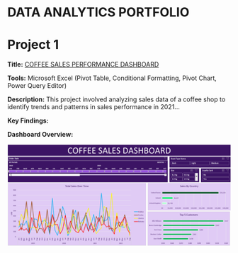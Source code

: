 # DATA ANALYTICS PORTFOLIO
# Project 1
**Title:** [COFFEE SALES PERFORMANCE DASHBOARD](https://github.com/chyrose/chyrose.github.io/blob/main/coffeeOrdersProject.xlsx)

**Tools:** Microsoft Excel (Pivot Table, Conditional Formatting, Pivot Chart, Power Query Editor)

**Description:** This project involved analyzing sales data of a coffee shop to identify trends and patterns in sales performance in 2021...

**Key Findings:**

**Dashboard Overview:** 

![Coffee_sales](Coffee_sales.png)
